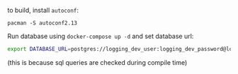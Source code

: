 to build, install `autoconf`:

```
pacman -S autoconf2.13
```

Run database using `docker-compose up -d` and set database url:
```bash
export DATABASE_URL=postgres://logging_dev_user:logging_dev_password@localhost:5432/postgres
```

(this is because sql queries are checked during compile time)